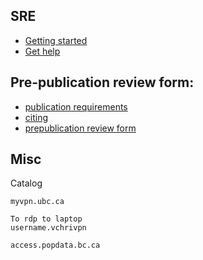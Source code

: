 
## SRE

- [Getting started](getting_started.md)
- [Get help](help.md)

## Pre-publication review form:

- [publication requirements](https://www.popdata.bc.ca/publishing_research_materials)
- [citing](https://www.popdata.bc.ca/publishing_research_materials/citingsources)
- [prepublication review form](https://www.popdata.bc.ca/publishing_research_materials/forms/prepublicdisclosure_review)



## Misc

Catalog

```
myvpn.ubc.ca 

To rdp to laptop
username.vchrivpn
```

```
access.popdata.bc.ca
```
